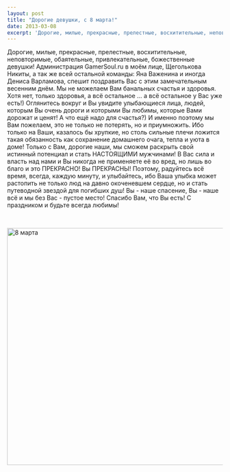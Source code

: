 ```yaml
---
layout: post
title: "Дорогие девушки, с 8 марта!"
date: 2013-03-08
excerpt: 'Дорогие, милые, прекрасные, прелестные, восхитительные, неповторимые, обаятельные, привлекательные, божественные девушки...'
---
```


Дорогие, милые, прекрасные, прелестные, восхитительные, неповторимые, обаятельные, привлекательные, божественные девушки! Администрация GamerSoul.ru в моём лице, Щеголькова Никиты, а так же всей остальной команды: Яна Важенина и иногда Дениса Варламова, спешит поздравить Вас с этим замечательным весенним днём. Мы не можелаем Вам банальных счастья и здоровья. Хотя нет, только здоровья, а всё остальное ... а всё остальное у Вас уже есть!) Оглянитесь вокруг и Вы увидите улыбающиеся лица, людей, которым Вы очень дороги и которыми Вы любимы, которые Вами дорожат и ценят! А что ещё надо для счастья?) И именно поэтому мы Вам пожелаем, это не только не потерять, но и приумножить. Ибо только на Ваши, казалось бы хрупкие, но столь сильные плечи ложится такая обязанность как сохранение домашнего очага, тепла и уюта в доме! Только с Вам, дорогие наши, мы сможем раскрыть свой истинный потенциал и стать НАСТОЯЩИМИ мужчинами! В Вас сила и власть над нами и Вы никогда не применяете её во вред, но лишь во благо и это ПРЕКРАСНО! Вы ПРЕКРАСНЫ! Поэтому, радуйтесь всё время, всегда, каждую минуту, и улыбайтесь, ибо Ваша улыбка может растопить не только люд на давно окоченевшем сердце, но и стать путеводной звездой для погибших душ! Вы - наше спасение, Вы - наше всё и мы без Вас - пустое место! Спасибо Вам, что Вы есть! С праздником и будьте всегда любимы!

&nbsp;

<a href="http://gamersoul.ru/wp-content/uploads/2013/03/8-марта.jpg"><img class="wp-image-1637 aligncenter" alt="8 марта" src="http://gamersoul.ru/wp-content/uploads/2013/03/8-марта.jpg" width="737" height="553" /></a>